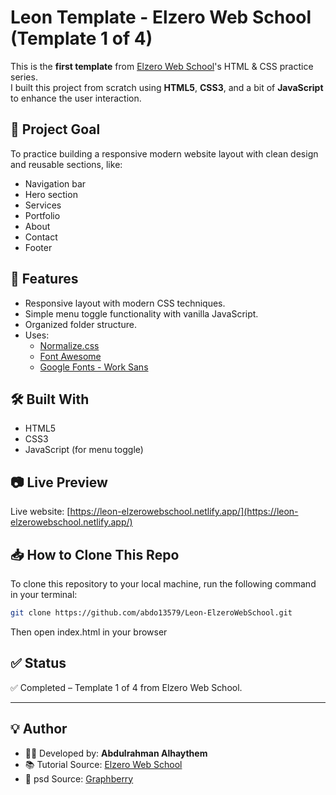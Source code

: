 # Leon Template - Elzero Web School (Template 1 of 4)

This is the **first template** from [Elzero Web School](https://elzero.org)'s HTML & CSS practice series.  
I built this project from scratch using **HTML5**, **CSS3**, and a bit of **JavaScript** to enhance the user interaction.

## 🎯 Project Goal

To practice building a responsive modern website layout with clean design and reusable sections, like:
- Navigation bar
- Hero section
- Services
- Portfolio
- About
- Contact
- Footer

## 🚀 Features

- Responsive layout with modern CSS techniques.
- Simple menu toggle functionality with vanilla JavaScript.
- Organized folder structure.
- Uses:
  - [Normalize.css](https://necolas.github.io/normalize.css/)
  - [Font Awesome](https://fontawesome.com/)
  - [Google Fonts - Work Sans](https://fonts.google.com/specimen/Work+Sans)


## 🛠️ Built With

- HTML5  
- CSS3  
- JavaScript (for menu toggle)

## 📷 Live Preview

Live website: [https://leon-elzerowebschool.netlify.app/](https://leon-elzerowebschool.netlify.app/)

## 📥 How to Clone This Repo

To clone this repository to your local machine, run the following command in your terminal:

```bash
git clone https://github.com/abdo13579/Leon-ElzeroWebSchool.git
```

Then open index.html in your browser

## ✅ Status

✅ Completed – Template 1 of 4 from Elzero Web School.

---

## 💡 Author

- 👨‍💻 Developed by: **Abdulrahman Alhaythem**
- 📚 Tutorial Source: [Elzero Web School](https://elzero.org)
- 🎨 psd Source: [Graphberry](https://www.graphberry.com/item/leon-psd-agency-template)
